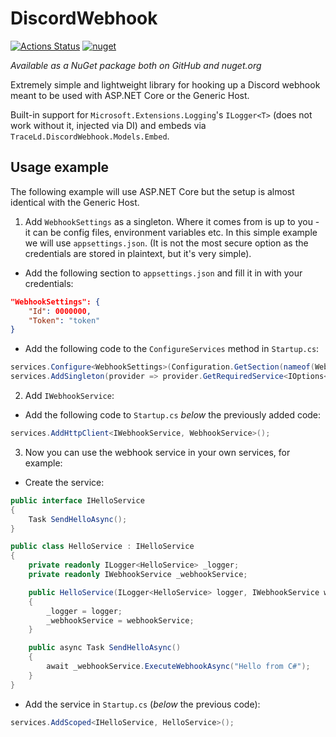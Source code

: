# DiscordWebhook

[![Actions Status](https://github.com/TraceLD/DiscordWebhook/workflows/build/badge.svg)](https://github.com/TraceLD/DiscordWebhook/actions)
[![nuget](https://img.shields.io/nuget/v/TraceLd.DiscordWebhook)](https://www.nuget.org/packages/TraceLd.DiscordWebhook/)

*Available as a NuGet package both on GitHub and nuget.org*

Extremely simple and lightweight library for hooking up a Discord webhook meant to be used with ASP.NET Core or the Generic Host.

Built-in support for `Microsoft.Extensions.Logging`'s `ILogger<T>` (does not work without it, injected via DI) and embeds via `TraceLd.DiscordWebhook.Models.Embed`.

## Usage example

The following example will use ASP.NET Core but the setup is almost identical with the Generic Host.

1. Add `WebhookSettings` as a singleton. Where it comes from is up to you - it can be config files, environment variables etc. In this simple example we will use `appsettings.json`. (It is not the most secure option as the credentials are stored in plaintext, but it's very simple).

- Add the following section to `appsettings.json` and fill it in with your credentials:

```json
"WebhookSettings": {
    "Id": 0000000,
    "Token": "token"
}
```

- Add the following code to the `ConfigureServices` method in `Startup.cs`:

```cs
services.Configure<WebhookSettings>(Configuration.GetSection(nameof(WebhookSettings)));
services.AddSingleton(provider => provider.GetRequiredService<IOptions<WebhookSettings>>().Value);
```

2. Add `IWebhookService`:

- Add the following code to `Startup.cs` *below* the previously added code:

```cs
services.AddHttpClient<IWebhookService, WebhookService>();
```

3. Now you can use the webhook service in your own services, for example:

- Create the service:

```cs
public interface IHelloService
{
    Task SendHelloAsync();
}

public class HelloService : IHelloService
{
    private readonly ILogger<HelloService> _logger;
    private readonly IWebhookService _webhookService;

    public HelloService(ILogger<HelloService> logger, IWebhookService webhookService)
    {
        _logger = logger;
        _webhookService = webhookService;
    }

    public async Task SendHelloAsync()
    {
        await _webhookService.ExecuteWebhookAsync("Hello from C#");
    }
}
```

- Add the service in `Startup.cs` (*below* the previous code):

```cs
services.AddScoped<IHelloService, HelloService>();
```
